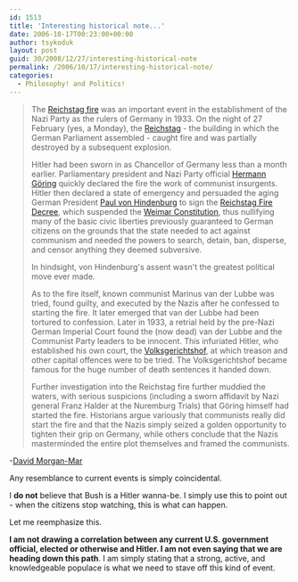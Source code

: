 ```yaml
---
id: 1513
title: 'Interesting historical note...'
date: 2006-10-17T00:23:00+00:00
author: tsykoduk
layout: post
guid: 30/2008/12/27/interesting-historical-note
permalink: /2006/10/17/interesting-historical-note/
categories:
  - Philosophy! and Politics!
---
```

<blockquote><p>
The <a href="http://en.wikipedia.org/wiki/Reichstag_fire">Reichstag fire</a> was an important event in the
establishment of the Nazi Party as the rulers of Germany in 1933. On the night of 27 February (yes, a Monday), the
<a href="http://en.wikipedia.org/wiki/Reichstag_%28building%29">Reichstag</a> - the building in which the German
Parliament assembled - caught fire and was partially destroyed by a subsequent explosion.
<p>
Hitler had been sworn in as Chancellor of Germany less than a month earlier. Parliamentary president and Nazi Party official
<a href="http://en.wikipedia.org/wiki/Hermann_G%C3%B6ring">Hermann G&ouml;ring</a> quickly declared the fire the work of
communist insurgents. Hitler then declared a state of emergency and persuaded the aging German President
<a href="http://en.wikipedia.org/wiki/Paul_von_Hindenburg">Paul von Hindenburg</a> to sign the
<a href="http://en.wikipedia.org/wiki/Reichstag_Fire_Decree">Reichstag Fire Decree</a>, which suspended the
<a href="http://en.wikipedia.org/wiki/Weimar_constitution">Weimar Constitution</a>, thus nullifying many of the basic
civic liberties previously guaranteed to German citizens on the grounds that the state needed to act against communism
and needed the powers to search, detain, ban, disperse, and censor anything they deemed subversive.
<p>
In hindsight, von Hindenburg's assent wasn't the greatest political move ever made.
<p>
As to the fire itself, known communist Marinus van der Lubbe was tried, found guilty, and executed by the Nazis after he
confessed to starting the fire. It later emerged that van der Lubbe had been tortured to confession. Later in 1933, a retrial
held by the pre-Nazi German Imperial Court found the (now dead) van der Lubbe and the Communist Party leaders to be innocent.
This infuriated Hitler, who established his own court, the <a href="http://en.wikipedia.org/wiki/Volksgerichtshof">Volksgerichtshof</a>,
at which treason and other capital offences were to be tried. The Volksgerichtshof became famous for the huge number of death sentences
it handed down.
<p>
Further investigation into the Reichstag fire further muddied the waters, with serious suspicions (including a sworn affidavit by Nazi
general Franz Halder at the Nuremburg Trials) that G&ouml;ring himself had started the fire. Historians argue variously that communists
really did start the fire and that the Nazis simply seized a golden opportunity to tighten their grip on Germany, while others conclude
that the Nazis masterminded the entire plot themselves and framed the communists.</p></blockquote>

<p>-<a href="http://www.irregularwebcomic.net/1155.html">David Morgan-Mar</a></p>


<p>Any resemblance to current events is simply coincidental.</p>


<p>I <strong>do not</strong> believe that Bush is a Hitler wanna-be. I simply use this to point out - when the citizens stop watching, this is what can happen.</p>


<p>Let me reemphasize this.</p>


<p><strong>I am not drawing a correlation between any current U.S. government official, elected or otherwise and Hitler. I am not even saying that we are heading down this path</strong>. I am simply stating that a strong, active, and knowledgeable populace is what we need to stave off this kind of event.</p>
